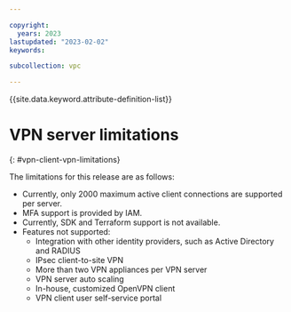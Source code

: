 ```yaml
---

copyright:
  years: 2023
lastupdated: "2023-02-02"
keywords:

subcollection: vpc

---
```


{{site.data.keyword.attribute-definition-list}}

# VPN server limitations
{: #vpn-client-vpn-limitations}

The limitations for this release are as follows:

* Currently, only 2000 maximum active client connections are supported per server.
* MFA support is provided by IAM.
* Currently, SDK and Terraform support is not available.
* Features not supported:
   * Integration with other identity providers, such as Active Directory and RADIUS
   * IPsec client-to-site VPN
   * More than two VPN appliances per VPN server
   * VPN server auto scaling
   * In-house, customized OpenVPN client  
   * VPN client user self-service portal
